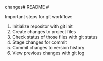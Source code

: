 changes# README #

Important steps for git workflow: 

1. Initialize repositor with git init
2. Create changes to project files
3. Check status of those files with git status
4. Stage changes for commit 
5. Commit changes to version history 
6. View previous changes with git log 
